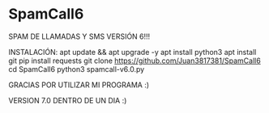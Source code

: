 # SpamCall6
SPAM DE LLAMADAS Y SMS VERSIÓN 6!!!

INSTALACIÓN:
apt update && apt upgrade -y
apt install python3
apt install git
pip install requests
git clone https://github.com/Juan3817381/SpamCall6
cd SpamCall6
python3 spamcall-v6.0.py


GRACIAS POR UTILIZAR MI PROGRAMA :)

VERSION 7.0 DENTRO DE UN DIA :)
